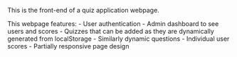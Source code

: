 This is the front-end of a quiz application webpage.

This webpage features:
    - User authentication
    - Admin dashboard to see users and scores
    - Quizzes that can be added as they are dynamically generated from localStorage
    - Similarly dynamic questions
    - Individual user scores
    - Partially responsive page design